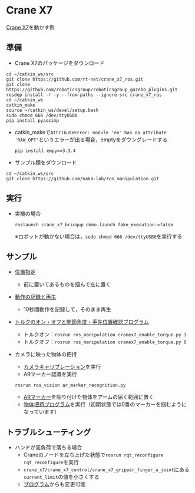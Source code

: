 # Crane X7

[Crane X7](https://rt-net.jp/products/crane-x7/)を動かす例

## 準備
- Crane X7のパッケージをダウンロード
```
cd ~/catkin_ws/src
git clone https://github.com/rt-net/crane_x7_ros.git
git clone https://github.com/roboticsgroup/roboticsgroup_gazebo_plugins.git
rosdep install -r -y --from-paths --ignore-src crane_x7_ros
cd ~/catkin_ws
catkin_make
source ~/catkin_ws/devel/setup.bash
sudo chmod 666 /dev/ttyUSB0
pip install pyassimp
```

- catkin_makeで`AttributeError: module 'em' has no attribute 'RAW_OPT'`というエラーが出る場合，emptyをダウングレードする
  ```
  pip install empy==3.3.4
  ```

- サンプル類をダウンロード
```
cd ~/catkin_ws/src
git clone https://github.com/naka-lab/ros_manipulation.git
```

## 実行
- 実機の場合
  ```
  roslaunch crane_x7_bringup demo.launch fake_execution:=false
  ```
  ※ロボットが動かない場合は，`sudo chmod 666 /dev/ttyUSB0`を実行する

## サンプル
- [位置指定](scripts/cranex7_move_to_position.py)
  - 前に置いてあるものを掴んで左に置く

- [動作の記録と再生](scripts/cranex7_teach_and_play.py)
  - 10秒間動作を記録して，そのまま再生

- [トルクのオン・オフと関節角度・手先位置確認プログラム](scripts/cranex7_enable_torque.py)
  - トルクオン：`rosrun ros_manipulation cranex7_enable_torque.py 1`
  - トルクオフ：`rosrun ros_manipulation cranex7_enable_torque.py 0`

- カメラに映った物体の把持
  - [カメラキャリブレーション](README_CAMERACALIB.md)を実行
  - ARマーカー認識を実行
  ```
  rosrun ros_vision ar_marker_recognition.py 
  ```
  - [ARマーカー](https://github.com/naka-lab/ros_vision/tree/master/scripts/ARMarker)を貼り付けた物体をアームの届く範囲に置く
  - [物体把持プログラム](scripts/cranex7_grasp_object.py)を実行（初期状態では0番のマーカーを掴むようになっています）

## トラブルシューティング
- ハンドが高負荷で落ちる場合
  - Craneのノードを立ち上げた状態で`rosrun rqt_reconfigure rqt_reconfigure`を実行
  - `crane_x7/crane_x7_control/crane_x7_gripper_finger_a_joint`にある`current_limit`の値を小さくする
  - [プログラム](scripts/cranex7_param_reconfigure.py)からも変更可能
